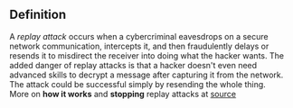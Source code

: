## Definition

A _replay attack_ occurs when a cybercriminal eavesdrops on a secure network communication, intercepts it, and then fraudulently delays or resends it to misdirect the receiver into doing what the hacker wants. The added danger of replay attacks is that a hacker doesn't even need advanced skills to decrypt a message after capturing it from the network. The attack could be successful simply by resending the whole thing.\
More on **how it works** and **stopping** replay attacks at [source](https://www.kaspersky.com/resource-center/definitions/replay-attack)
